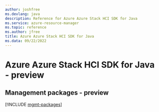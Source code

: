 ```yaml
---
author: joshfree
ms.devlang: java
description: Reference for Azure Azure Stack HCI SDK for Java
ms.service: azure-resource-manager
ms.topic: reference
ms.author: jfree
title: Azure Azure Stack HCI SDK for Java
ms.data: 09/22/2022
---
```

# Azure Azure Stack HCI SDK for Java - preview

## Management packages - preview
[!INCLUDE [mgmt-packages](azure-stack-hci-mgmt-index.md)]